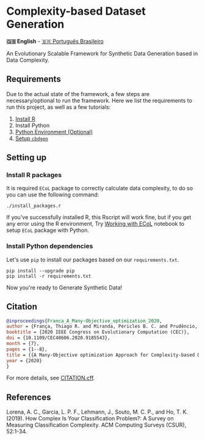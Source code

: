 # Complexity-based Dataset Generation

**🇬🇧 English** - [🇧🇷 Português Brasileiro](./README_pt-br.md)

An Evolutionary Scalable Framework for Synthetic Data Generation based in Data Complexity.

## Requirements

Due to the actual state of the framework, a few steps are necessary/optional to run the framework. Here we list the requirements to run this project, as well as a few tutorials:

1. [Install R](./docs/setup-r.md)
2. Install Python
3. [Python Environment (Optional)](./docs/setup-python-venv.md)
4. [Setup `cbdgen`](#setting-up)

## Setting up

### Install R packages

It is required `ECoL` package to correctly calculate data complexity, to do so you can use the following command:

```console
./install_packages.r
```

If you've successfully installed R, this Rscript will work fine, but if you get any error using the R environment, Try [Working with ECoL](./examples/ECoL-in-python.ipynb) notebook to setup `ECoL` package with Python.

### Install Python dependencies

Let's use `pip` to install our packages based on our `requirements.txt`.

```console
pip install --upgrade pip
pip install -r requirements.txt
```

Now you're ready to Generate Synthetic Data!

## Citation

```BibTeX
@inproceedings{Franca_A_Many-Objective_optimization_2020,
author = {França, Thiago R. and Miranda, Péricles B. C. and Prudêncio, Ricardo B. C. and Lorena, Ana C. and Nascimento, André C. A.},
booktitle = {2020 IEEE Congress on Evolutionary Computation (CEC)},
doi = {10.1109/CEC48606.2020.9185543},
month = {7},
pages = {1--8},
title = {{A Many-Objective optimization Approach for Complexity-based Data set Generation}},
year = {2020}
}
```

For more details, see [CITATION.cff](./CITATION.cff).

## References

Lorena, A. C., Garcia, L. P. F., Lehmann, J., Souto, M. C. P., and Ho, T. K. (2019). How Complex Is Your Classification Problem?: A Survey on Measuring Classification Complexity. ACM Computing Surveys (CSUR), 52:1-34.
